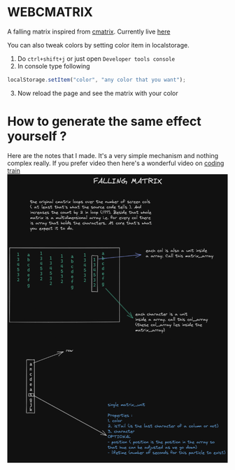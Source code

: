 # WEBCMATRIX

A falling matrix inspired from [cmatrix](https://github.com/abishekvashok/cmatrix/).
Currently live [here](ps173.github.io/webcmatrix)

You can also tweak colors by setting color item in localstorage.

1. Do `ctrl+shift+j` or just open `Developer tools console`
2. In console type following

```js
localStorage.setItem("color", "any color that you want");
```

3. Now reload the page and see the matrix with your color

# How to generate the same effect yourself ?

Here are the notes that I made. It's a very simple mechanism and nothing complex
really. If you prefer video then here's a wonderful video on [coding train](https://www.youtube.com/watch?v=S1TQCi9axzg)
![mydrawing](./screenshots/cmatrix-explained.png)
